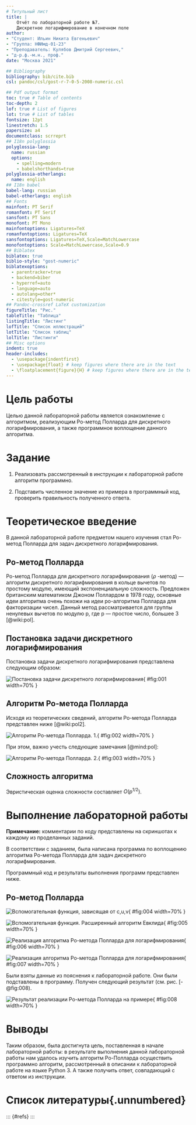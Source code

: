 ```yaml
---
# Титульный лист
title: |
    Отчёт по лабораторной работе №7.  
    Дискретное логарифмирование в конечном поле
author:
- "Студент: Ильин Никита Евгеньевич"
- "Группа: НФИмд-01-23"
- "Преподаватель: Кулябов Дмитрий Сергеевич,"
- "д-р.ф.-м.н., проф."
date: "Москва 2021"

## Bibliography
bibliography: bib/cite.bib
csl: pandoc/csl/gost-r-7-0-5-2008-numeric.csl

## Pdf output format
toc: true # Table of contents
toc-depth: 2
lof: true # List of figures
lot: true # List of tables
fontsize: 12pt
linestretch: 1.5
papersize: a4
documentclass: scrreprt
## I18n polyglossia
polyglossia-lang:
  name: russian
  options:
	- spelling=modern
	- babelshorthands=true
polyglossia-otherlangs:
  name: english
## I18n babel
babel-lang: russian
babel-otherlangs: english
## Fonts
mainfont: PT Serif
romanfont: PT Serif
sansfont: PT Sans
monofont: PT Mono
mainfontoptions: Ligatures=TeX
romanfontoptions: Ligatures=TeX
sansfontoptions: Ligatures=TeX,Scale=MatchLowercase
monofontoptions: Scale=MatchLowercase,Scale=0.9
## Biblatex
biblatex: true
biblio-style: "gost-numeric"
biblatexoptions:
  - parentracker=true
  - backend=biber
  - hyperref=auto
  - language=auto
  - autolang=other*
  - citestyle=gost-numeric
## Pandoc-crossref LaTeX customization
figureTitle: "Рис."
tableTitle: "Таблица"
listingTitle: "Листинг"
lofTitle: "Список иллюстраций"
lotTitle: "Список таблиц"
lolTitle: "Листинги"
## Misc options
indent: true
header-includes:
  - \usepackage{indentfirst}
  - \usepackage{float} # keep figures where there are in the text
  - \floatplacement{figure}{H} # keep figures where there are in the text
---
```


# Цель работы

Целью данной лабораторной работы является ознакомление с алгоритмом, реализующим Po-метод Полларда для дискретного логарифмирования, а также программное воплощение данного алгоритма.

# Задание

1. Реализовать рассмотренный в инструкции к лабораторной работе алгоритм программно.

2. Подставить численное значение из примера в программный код, проверить правильность полученного ответа.

# Теоретическое введение

В данной лабораторной работе предметом нашего изучения стал Pо-метод Полларда для задач дискретного логарифмирования.

## Po-метод Полларда

Ро-метод Полларда для дискретного логарифмирования ($\rho$ -метод) — алгоритм дискретного логарифмирования в кольце вычетов по простому модулю, имеющий экспоненциальную сложность. Предложен британским математиком Джоном Поллардом  в 1978 году, основные идеи алгоритма очень похожи на идеи ро-алгоритма Полларда для факторизации чисел. Данный метод рассматривается для группы ненулевых вычетов по модулю p, где p — простое число, большее 3 [@wiki:pol].

## Постановка задачи дискретного логарифмирования

Постановка задачи дискретного логарифмирования представлена следующим образом:

![Постановка задачи дискретного логарифмирования](image/t1.png){ #fig:001 width=70% }

## Алгоритм Ро-метода Полларда

Исходя из теоретических сведений, алгоритм Ро-метода Полларда представлен ниже [@wiki:pol2].

![Алгоритм Ро-метода Полларда. 1.](image/t2.png){ #fig:002 width=70% }

При этом, важно учесть следующие замечания [@mind:pol]:

![Алгоритм Ро-метода Полларда. 2.](image/t3.png){ #fig:003 width=70% }

## Сложность алгоритма

Эвристическая оценка сложности составляет $O ({p}^{1/2})$.

# Выполнение лабораторной работы

**Примечание:** комментарии по коду представлены на скриншотах к каждому из проделанных заданий.

В соответствии с заданием, была написана программа по воплощению алгоритма Ро-метода Полларда для задач дискретного логарифмирования.

Программный код и результаты выполнения программ представлен ниже.

## Pо-метод Полларда

![Вспомогательная функция, зависящая от c,u,v ](image/1.png){ #fig:004 width=70% }

![Вспомогательная функция. Расширенный алгоритм Евклида](image/2.png){ #fig:005 width=70% }

![Реализация алгоритма Po-метода Полларда для логарифмирования](image/3.png){ #fig:006 width=70% }

![Реализация алгоритма Po-метода Полларда для логарифмирования](image/4.png){ #fig:007 width=70% }

Были взяты данные из пояснения к лабораторной работе. Они были подставлены в программу. Получен следующий результат (см. рис. [-@fig:008).

![Результат реализации Po-метода Полларда на примере](image/r1.png){ #fig:008 width=70% }

# Выводы

Таким образом, была достигнута цель, поставленная в начале лабораторной работы: в результате выполнения данной лабораторной работы нам удалось изучить алгоритм Po-Полларда осуществить программно алгоритм, рассмотренный в описании к лабораторной работе на языке Python 3. А также получить ответ, совпадающий с ответом из инструкции.


# Список литературы{.unnumbered}

::: {#refs}
:::
